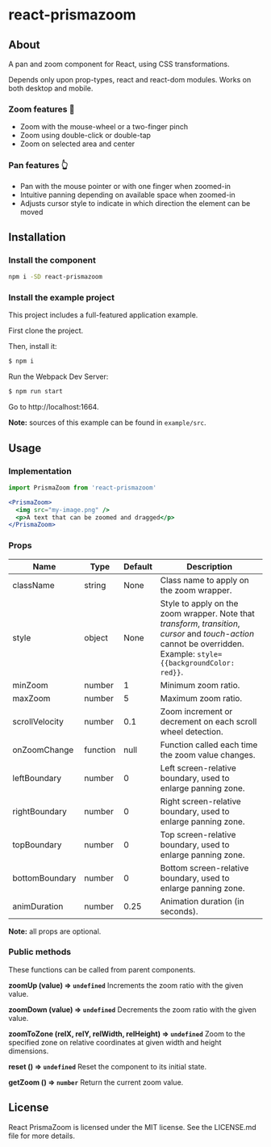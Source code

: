 # react-prismazoom

## About

A pan and zoom component for React, using CSS transformations.

Depends only upon prop-types, react and react-dom modules.
Works on both desktop and mobile.

### Zoom features :mag_right:
* Zoom with the mouse-wheel or a two-finger pinch
* Zoom using double-click or double-tap
* Zoom on selected area and center

### Pan features :point_up_2:
* Pan with the mouse pointer or with one finger when zoomed-in
* Intuitive panning depending on available space when zoomed-in
* Adjusts cursor style to indicate in which direction the element can be moved

## Installation

### Install the component
```bash
npm i -SD react-prismazoom
```
### Install the example project

This project includes a full-featured application example.

First clone the project.

Then, install it:
```bash
$ npm i
```
Run the Webpack Dev Server:
```bash
$ npm run start
```
Go to http://localhost:1664.

**Note:** sources of this example can be found in `example/src`.

## Usage

### Implementation

```jsx
import PrismaZoom from 'react-prismazoom'

<PrismaZoom>
  <img src="my-image.png" />
  <p>A text that can be zoomed and dragged</p>
</PrismaZoom>
```

### Props

| Name | Type | Default | Description |
| --- | --- | --- |  --- |
| className | string | None | Class name to apply on the zoom wrapper. |
| style | object | None | Style to apply on the zoom wrapper. Note that *transform*, *transition*, *cursor* and *touch-action* cannot be overridden. Example: `style={{backgroundColor: red}}`. |
| minZoom | number | 1 | Minimum zoom ratio. |
| maxZoom | number | 5 | Maximum zoom ratio. |
| scrollVelocity | number | 0.1 | Zoom increment or decrement on each scroll wheel detection. |
| onZoomChange | function | null | Function called each time the zoom value changes. |
| leftBoundary | number | 0 | Left screen-relative boundary, used to enlarge panning zone. |
| rightBoundary | number | 0 | Right screen-relative boundary, used to enlarge panning zone. |
| topBoundary | number | 0 | Top screen-relative boundary, used to enlarge panning zone. |
| bottomBoundary | number | 0 | Bottom screen-relative boundary, used to enlarge panning zone. |
| animDuration | number | 0.25 | Animation duration (in seconds). |

**Note:** all props are optional.

### Public methods

These functions can be called from parent components.

**zoomUp (value) ⇒ `undefined`**
Increments the zoom ratio with the given value.

**zoomDown (value) ⇒ `undefined`**
Decrements the zoom ratio with the given value.

**zoomToZone (relX, relY, relWidth, relHeight) ⇒ `undefined`**
Zoom to the specified zone on relative coordinates at given width and height dimensions.

**reset () ⇒ `undefined`**
Reset the component to its initial state.

**getZoom () ⇒ `number`**
Return the current zoom value.

## License

React PrismaZoom is licensed under the MIT license. See the LICENSE.md file for more details.